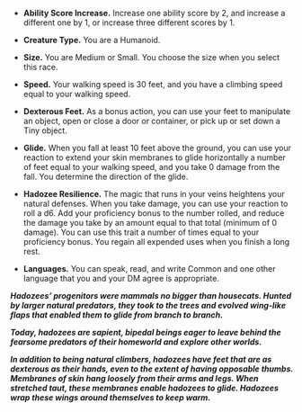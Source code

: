 -   **Ability Score Increase.** Increase one ability score by 2, and increase a different one by 1, or increase three different scores by 1.

-   **Creature Type.** You are a Humanoid.

-   **Size.** You are Medium or Small. You choose the size when you select this race.

-   **Speed.** Your walking speed is 30 feet, and you have a climbing speed equal to your walking speed.

-   **Dexterous Feet.** As a bonus action, you can use your feet to manipulate an object, open or close a door or container, or pick up or set down a Tiny object.

-   **Glide.** When you fall at least 10 feet above the ground, you can use your reaction to extend your skin membranes to glide horizontally a number of feet equal to your walking speed, and you take 0 damage from the fall. You determine the direction of the glide.

-   **Hadozee Resilience.** The magic that runs in your veins heightens your natural defenses. When you take damage, you can use your reaction to roll a d6. Add your proficiency bonus to the number rolled, and reduce the damage you take by an amount equal to that total (minimum of 0 damage). You can use this trait a number of times equal to your proficiency bonus. You regain all expended uses when you finish a long rest.

-   **Languages.** You can speak, read, and write Common and one other language that you and your DM agree is appropriate.

**_Hadozees’ progenitors were mammals no bigger than housecats. Hunted by larger natural predators, they took to the trees and evolved wing-like flaps that enabled them to glide from branch to branch._**

_**Today, hadozees are sapient, bipedal beings eager to leave behind the fearsome predators of their homeworld and explore other worlds.**_

_**In addition to being natural climbers, hadozees have feet that are as dexterous as their hands, even to the extent of having opposable thumbs. Membranes of skin hang loosely from their arms and legs. When stretched taut, these membranes enable hadozees to glide. Hadozees wrap these wings around themselves to keep warm.**_

